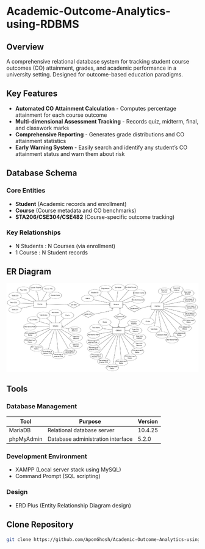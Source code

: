 # Academic-Outcome-Analytics-using-RDBMS

## Overview
A comprehensive relational database system for tracking student course outcomes (CO) attainment, grades, and academic performance in a university setting. Designed for outcome-based education paradigms.

## Key Features
- **Automated CO Attainment Calculation** - Computes percentage attainment for each course outcome
- **Multi-dimensional Assessment Tracking** - Records quiz, midterm, final, and classwork marks
- **Comprehensive Reporting** - Generates grade distributions and CO attainment statistics
- **Early Warning System** - Easily search and identify any student’s CO attainment status and warn them about risk

## Database Schema
### Core Entities
- **Student** (Academic records and enrollment)
- **Course** (Course metadata and CO benchmarks)
- **STA206/CSE304/CSE482** (Course-specific outcome tracking)

### Key Relationships
- N Students : N Courses (via enrollment)
- 1 Course : N Student records

## ER Diagram
![ER-Diagram](https://github.com/AponGhosh/Academic-Outcome-Analytics-using-RDBMS/blob/main/ER-Diagram.png)

## Tools

### Database Management
| Tool | Purpose | Version |
|------|---------|---------|
| MariaDB | Relational database server | 10.4.25 |
| phpMyAdmin | Database administration interface | 5.2.0 |

### Development Environment
- XAMPP (Local server stack using MySQL)
- Command Prompt (SQL scripting)

### Design 
- ERD Plus (Entity Relationship Diagram design)

## Clone Repository
   ```bash
   git clone https://github.com/AponGhosh/Academic-Outcome-Analytics-using-RDBMS.git
